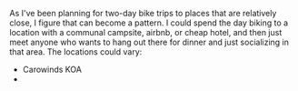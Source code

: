 As I've been planning for two-day bike trips to places that are relatively close, I figure that can become a pattern. I could spend the day biking to a location with a communal campsite, airbnb, or cheap hotel, and then just meet anyone who wants to hang out there for dinner and just socializing in that area. The locations could vary:

- Carowinds KOA
- 